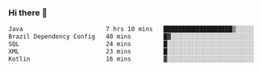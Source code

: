 ### Hi there 👋

<!--START_SECTION:waka-->

```txt
Java                       7 hrs 10 mins   ███████████████████▒░░░░░   77.14 %
Brazil Dependency Config   40 mins         █▓░░░░░░░░░░░░░░░░░░░░░░░   07.25 %
SQL                        24 mins         █░░░░░░░░░░░░░░░░░░░░░░░░   04.40 %
XML                        23 mins         █░░░░░░░░░░░░░░░░░░░░░░░░   04.22 %
Kotlin                     16 mins         ▓░░░░░░░░░░░░░░░░░░░░░░░░   02.88 %
```

<!--END_SECTION:waka-->

<!--
**jerry-shao/jerry-shao** is a ✨ _special_ ✨ repository because its `README.md` (this file) appears on your GitHub profile.

Here are some ideas to get you started:

- 🔭 I’m currently working on ...
- 🌱 I’m currently learning ...
- 👯 I’m looking to collaborate on ...
- 🤔 I’m looking for help with ...
- 💬 Ask me about ...
- 📫 How to reach me: ...
- 😄 Pronouns: ...
- ⚡ Fun fact: ...
-->
